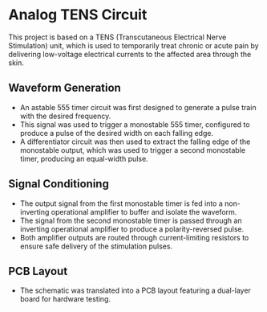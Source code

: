 # Analog TENS Circuit
This project is based on a TENS (Transcutaneous Electrical Nerve Stimulation) unit, which is used to temporarily treat chronic or acute pain by delivering low-voltage electrical currents to the affected area through the skin.
## Waveform Generation
- An astable 555 timer circuit was first designed to generate a pulse train with the desired frequency.
- This signal was used to trigger a monostable 555 timer, configured to produce a pulse of the desired width on each falling edge.
- A differentiator circuit was then used to extract the falling edge of the monostable output, which was used to trigger a second monostable timer, producing an equal-width pulse.
## Signal Conditioning
- The output signal from the first monostable timer is fed into a non-inverting operational amplifier to buffer and isolate the waveform.
- The signal from the second monostable timer is passed through an inverting operational amplifier to produce a polarity-reversed pulse.
- Both amplifier outputs are routed through current-limiting resistors to ensure safe delivery of the stimulation pulses.
## PCB Layout
- The schematic was translated into a PCB layout featuring a dual-layer board for hardware testing.  

